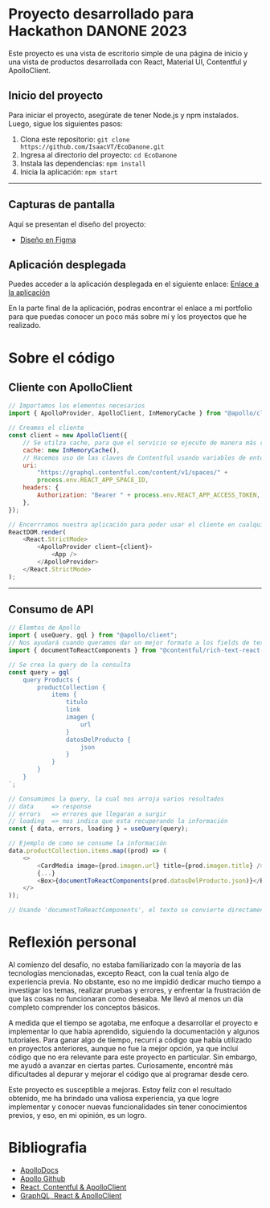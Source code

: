 # Proyecto desarrollado para Hackathon DANONE 2023

Este proyecto es una vista de escritorio simple de una página de inicio y una vista de productos desarrollada con React, Material UI, Contentful y ApolloClient.

## Inicio del proyecto

Para iniciar el proyecto, asegúrate de tener Node.js y npm instalados. Luego, sigue los siguientes pasos:

1. Clona este repositorio: `git clone https://github.com/IsaacVT/EcoDanone.git`
2. Ingresa al directorio del proyecto: `cd EcoDanone`
3. Instala las dependencias: `npm install`
4. Inicia la aplicación: `npm start`

---

## Capturas de pantalla

Aquí se presentan el diseño del proyecto:

-   [Diseño en Figma](https://www.figma.com/file/vEevEJFIBEopdUGZzmlKA1/EcoDanone?type=design&node-id=0%3A1&t=TfqllCMJIEXMsqWP-1)

## Aplicación desplegada

Puedes acceder a la aplicación desplegada en el siguiente enlace: [Enlace a la aplicación](https://eco-danone.vercel.app/home/app)

En la parte final de la aplicación, podras encontrar el enlace a mi portfolio para que puedas conocer un poco más sobre mí y los proyectos que he realizado.

#

# Sobre el código

## Cliente con ApolloClient

```javascript
// Importamos los elementos necesarios
import { ApolloProvider, ApolloClient, InMemoryCache } from "@apollo/client";

// Creamos el cliente
const client = new ApolloClient({
    // Se utilza cache, para que el servicio se ejecute de manera más rápida
    cache: new InMemoryCache(),
    // Hacemos uso de las claves de Contentful usando variables de entorno
    uri:
        "https://graphql.contentful.com/content/v1/spaces/" +
        process.env.REACT_APP_SPACE_ID,
    headers: {
        Authorization: "Bearer " + process.env.REACT_APP_ACCESS_TOKEN,
    },
});

// Encerrramos nuestra aplicación para poder usar el cliente en cualquier parte de la aplicación
ReactDOM.render(
    <React.StrictMode>
        <ApolloProvider client={client}>
            <App />
        </ApolloProvider>
    </React.StrictMode>
);
```

---

## Consumo de API

```javascript
// Elemtos de Apollo
import { useQuery, gql } from "@apollo/client";
// Nos ayudará cuando queramos dar un mejor formato a los fields de texto amplios de Contentful
import { documentToReactComponents } from "@contentful/rich-text-react-renderer";

// Se crea la query de la consulta
const query = gql`
    query Products {
        productCollection {
            items {
                titulo
                link
                imagen {
                    url
                }
                datosDelProducto {
                    json
                }
            }
        }
    }
`;

// Consumimos la query, la cual nos arroja varios resultados
// data     => response
// errors   => errores que llegaran a surgir
// loading  => nos indica que esta recuperando la información
const { data, errors, loading } = useQuery(query);

// Ejemplo de como se consume la información
data.productCollection.items.map((prod) => (
    <>
        <CardMedia image={prod.imagen.url} title={prod.imagen.title} />
        {...}
        <Box>{documentToReactComponents(prod.datosDelProducto.json)}</Box>
    </>
));

// Usando 'documentToReactComponents', el texto se convierte directamente en parrafos que son más comodos de trabajar
```

#

# Reflexión personal

Al comienzo del desafío, no estaba familiarizado con la mayoría de las tecnologías mencionadas, excepto React, con la cual tenía algo de experiencia previa. No obstante, eso no me impidió dedicar mucho tiempo a investigar los temas, realizar pruebas y errores, y enfrentar la frustración de que las cosas no funcionaran como deseaba. Me llevó al menos un día completo comprender los conceptos básicos.

A medida que el tiempo se agotaba, me enfoque a desarrollar el proyecto e implementar lo que había aprendido, siguiendo la documentación y algunos tutoriales. Para ganar algo de tiempo, recurrí a código que había utilizado en proyectos anteriores, aunque no fue la mejor opción, ya que incluí código que no era relevante para este proyecto en particular. Sin embargo, me ayudó a avanzar en ciertas partes. Curiosamente, encontré más dificultades al depurar y mejorar el código que al programar desde cero.

Este proyecto es susceptible a mejoras. Estoy feliz con el resultado obtenido, me ha brindado una valiosa experiencia, ya que logre implementar y conocer nuevas funcionalidades sin tener conocimientos previos, y eso, en mi opinión, es un logro.

#

# Bibliografia

-   [ApolloDocs](https://www.apollographql.com/docs/react/)
-   [Apollo Github](https://github.com/apollographql/apollo-client-devtools)
-   [React, Contentful & ApolloClient](https://www.youtube.com/watch?v=mKPe6WB-dAc)
-   [GraphQL, React & ApolloClient](https://www.youtube.com/watch?v=sVFocedf-iU)
